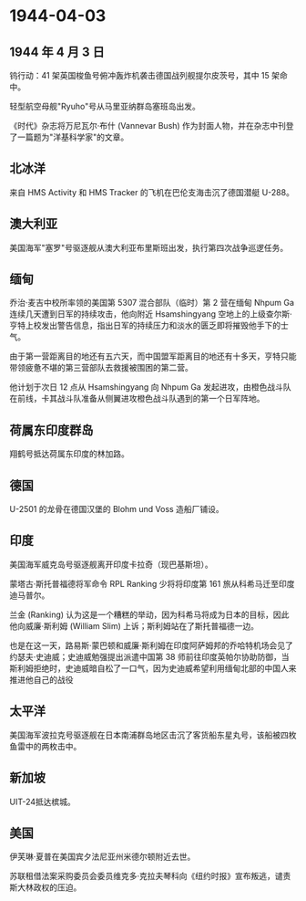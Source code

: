 # 1944-04-03

## 1944 年 4 月 3 日

钨行动：41 架英国梭鱼号俯冲轰炸机袭击德国战列舰提尔皮茨号，其中 15
架命中。

轻型航空母舰"Ryuho"号从马里亚纳群岛塞班岛出发。

《时代》杂志将万尼瓦尔·布什 (Vannevar Bush)
作为封面人物，并在杂志中刊登了一篇题为"洋基科学家"的文章。

## 北冰洋

来自 HMS Activity 和 HMS Tracker 的飞机在巴伦支海击沉了德国潜艇 U-288。

## 澳大利亚

美国海军"塞罗"号驱逐舰从澳大利亚布里斯班出发，执行第四次战争巡逻任务。

## 缅甸

乔治·麦吉中校所率领的美国第 5307 混合部队（临时）第 2 营在缅甸 Nhpum Ga
连续几天遭到日军的持续攻击，他向附近 Hsamshingyang
空地上的上级查尔斯·亨特上校发出警告信息，指出日军的持续压力和淡水的匮乏即将摧毁他手下的士气。

由于第一营距离目的地还有五六天，而中国盟军距离目的地还有十多天，亨特只能带领疲惫不堪的第三营部队去救援被围困的第二营。

他计划于次日 12 点从 Hsamshingyang 向 Nhpum Ga
发起进攻，由橙色战斗队在前线，卡其战斗队准备从侧翼进攻橙色战斗队遇到的第一个日军阵地。

## 荷属东印度群岛

翔鹤号抵达荷属东印度的林加路。

## 德国

U-2501 的龙骨在德国汉堡的 Blohm und Voss 造船厂铺设。

## 印度

美国海军威克岛号驱逐舰离开印度卡拉奇（现巴基斯坦）。

蒙塔古·斯托普福德将军命令 RPL Ranking 少将将印度第 161
旅从科希马迁至印度迪马普尔。

兰金 (Ranking)
认为这是一个糟糕的举动，因为科希马将成为日本的目标，因此他向威廉·斯利姆
(William Slim) 上诉；斯利姆站在了斯托普福德一边。

也是在这一天，路易斯·蒙巴顿和威廉·斯利姆在印度阿萨姆邦的乔哈特机场会见了约瑟夫·史迪威；史迪威勉强提出派遣中国第
38
师前往印度英帕尔协助防御，当斯利姆拒绝时，史迪威暗自松了一口气，因为史迪威希望利用缅甸北部的中国人来推进他自己的战役

## 太平洋

美国海军波拉克号驱逐舰在日本南浦群岛地区击沉了客货船东星丸号，该船被四枚鱼雷中的两枚击中。

## 新加坡

UIT-24抵达槟城。

## 美国

伊芙琳·夏普在美国宾夕法尼亚州米德尔顿附近去世。

苏联租借法案采购委员会委员维克多·克拉夫琴科向《纽约时报》宣布叛逃，谴责斯大林政权的压迫。


